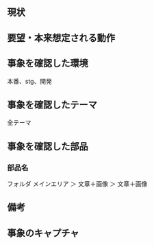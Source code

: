 ## 現状


## 要望・本来想定される動作


## 事象を確認した環境

本番、stg、開発

## 事象を確認したテーマ

全テーマ

## 事象を確認した部品

### 部品名

フォルダ
メインエリア ＞ 文章＋画像 ＞ 文章＋画像


## 備考


## 事象のキャプチャ

